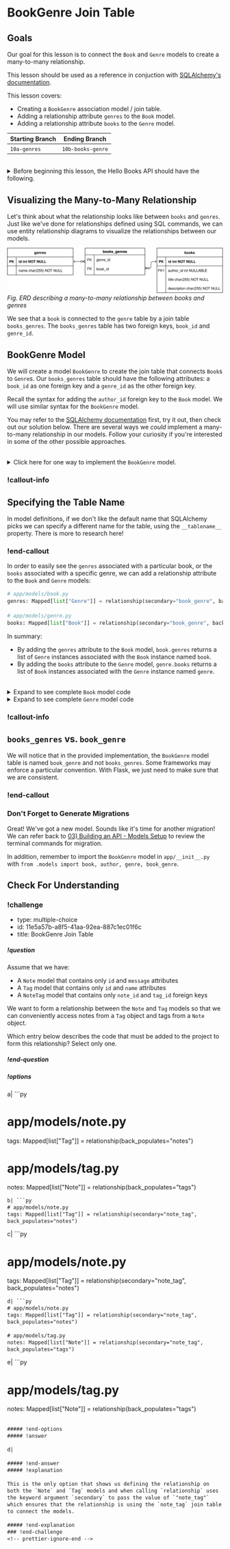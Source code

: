 # BookGenre Join Table

## Goals

Our goal for this lesson is to connect the `Book` and `Genre` models to create a many-to-many relationship.

This lesson should be used as a reference in conjuction with [SQLAlchemy's documentation](https://docs.sqlalchemy.org/en/14/orm/basic_relationships.html).

This lesson covers:

- Creating a `BookGenre` association model / join table.
- Adding a relationship attribute `genres` to the `Book` model.
- Adding a relationship attribute `books` to the `Genre` model.

| Starting Branch | Ending Branch|
|--|--|
|`10a-genres` |`10b-books-genre`|

<br/>

<details>
    <summary>
        Before beginning this lesson, the Hello Books API should have the following.
    </summary>

- A `hello_books_development` database
- A `book` table defined
- A `Book` model defined that contains the instance method `to_dict` and class method `from_dict`
- An `author` table defined
- A `Author` model defined that contains the instance method `to_dict` and class method `from_dict`
- A `genre` table defined
- A `Genre` model defined that contains the instance method `to_dict` and class method `from_dict`

Endpoints defined for these RESTful routes:
- `GET` to `/books`
- `POST` to `/books`
- `GET` to `/books/<book_id>`
- `PUT` to `/books/<book_id>`
- `DELETE` to `/books/<book_id>`
- `POST` to `/authors`
- `GET` to `/authors`
- `POST` to `/authors/<author_id>/books`
- `GET` to `authors/<author_id>/books`
- `GET` to `/genres`
- `POST` to `/genres`

The `Book` model and table should have the following columns:
- `id`
- `title`
- `description`
- `author_id` (foreign key)
- `author` (model only)

The `Author` model and table should have the following columns:
- `id`
- `name`
- `books` (model only)

The `Genre` model and table should have the following columns:
- `id`
- `name`

`route_utilities.py` should contain:
- The function `validate_model()` that can retrieve a model of any type
- The function `create_model()` which will call the `from_dict` method on any class passed as the parameter to create a model of any type.
- The function `get_models_with_filters()` that can apply filters from a dictionary parameter to retrieve models of any type. 

</details>

## Visualizing the Many-to-Many Relationship

Let's think about what the relationship looks like between `books` and `genres`. Just like we've done for relationships defined using SQL commands, we can use entity relationship diagrams to visualize the relationships between our models.

![An entity relationship diagram describing a many-to-many relationship between genres and books](../assets/api-10-many-to-many/GenreBookERD_ManyToMany.drawio.svg)  
_Fig. ERD describing a many-to-many relationship between books and genres_

We see that a `book` is connected to the `genre` table by a join table `books_genres`. The `books_genres` table has two foreign keys, `book_id` and `genre_id`.

## BookGenre Model

We will create a model `BookGenre` to create the join table that connects `Book`s to `Genre`s. Our `books_genres` table should have the following attributes: a `book_id` as one foreign key and a `genre_id` as the other foreign key. 

Recall the syntax for adding the `author_id` foreign key to the `Book` model. We will use similar syntax for the `BookGenre` model.

You may refer to the [SQLAlchemy documentation](https://docs.sqlalchemy.org/en/14/orm/basic_relationships.html#many-to-many) first, try it out, then check out our solution below. There are several ways we _could_ implement a many-to-many relationship in our models. Follow your curiosity if you're interested in some of the other possible approaches.

<br/>

<details>
  <summary>Click here for one way to implement the <code>BookGenre</code> model.</summary>

  ``` python
# app/models/book_genre.py
from sqlalchemy.orm import Mapped, mapped_column, relationship
from sqlalchemy import ForeignKey
from ..db import db

class BookGenre(db.Model):
    __tablename__ = "book_genre"

    book_id: Mapped[int] = mapped_column(ForeignKey("book.id"), primary_key=True)
    genre_id: Mapped[int] = mapped_column(ForeignKey("genre.id"), primary_key=True)
```
</details>

### !callout-info

## Specifying the Table Name

In model definitions, if we don't like the default name that SQLAlchemy picks we can specify a different name for the table, using the `__tablename__` property. There is more to research here!

### !end-callout

In order to easily see the `genres` associated with a particular book, or the `books` associated with a specific genre, we can add a relationship attribute to the `Book` and `Genre` models: 
```py
# app/models/book.py
genres: Mapped[list["Genre"]] = relationship(secondary="book_genre", back_populates="books") 

# app/models/genre.py
books: Mapped[list["Book"]] = relationship(secondary="book_genre", back_populates="genres") 
```

In summary:
- By adding the `genres` attribute to the `Book` model, `book.genres` returns a list of `Genre` instances associated with the `Book` instance named `book`.
- By adding the `books` attribute to the `Genre` model, `genre.books` returns a list of `Book` instances associated with the `Genre` instance named `genre`.

<br>
<details>
  <summary>Expand to see complete <code>Book</code> model code</summary>

``` python
# app/models/book.py
from sqlalchemy.orm import Mapped, mapped_column, relationship
from sqlalchemy import ForeignKey
from typing import Optional
from ..db import db

class Book(db.Model):
    id: Mapped[int] = mapped_column(primary_key=True, autoincrement=True)
    title: Mapped[str]
    description: Mapped[str]
    author_id: Mapped[Optional[int]] = mapped_column(ForeignKey("author.id"))
    author: Mapped[Optional["Author"]] = relationship(back_populates="books")
    genres: Mapped[list["Genre"]] = relationship(secondary="book_genre", back_populates="books")
    
    def to_dict(self):
        book_as_dict = {}
        book_as_dict["id"] = self.id
        book_as_dict["title"] = self.title
        book_as_dict["description"] = self.description

        if self.author:
            book_as_dict["author"] = self.author.name

        return book_as_dict
    
    @classmethod
    def from_dict(cls, book_data):
        # Use get() to fetch values that could be undefined to avoid raising an error
        author_id = book_data.get("author_id")

        new_book = cls(
            title=book_data["title"],
            description=book_data["description"],
            author_id=author_id
        )

        return new_book
```
</details>

<details>
  <summary>Expand to see complete <code>Genre</code> model code</summary>

``` python
# app/models/genre.py
from sqlalchemy.orm import Mapped, mapped_column, relationship
from ..db import db

class Genre(db.Model):
    id: Mapped[int] = mapped_column(primary_key=True, autoincrement=True)
    name: Mapped[str]
    books: Mapped[list["Book"]] = relationship(secondary="book_genre", back_populates="genres")

    def to_dict(self):
        genre_as_dict = {}
        genre_as_dict["id"] = self.id
        genre_as_dict["name"] = self.name

        return genre_as_dict

    @classmethod
    def from_dict(cls, genre_data):
        new_genre = cls(name=genre_data["name"])
        return new_genre
```
</details>

### !callout-info

## `books_genres` vs. `book_genre`

We will notice that in the provided implementation, the `BookGenre` model table is named `book_genre` and not `books_genres`. Some frameworks may enforce a particular convention. With Flask, we just need to make sure that we are consistent.

### !end-callout

### Don't Forget to Generate Migrations

Great! We've got a new model. Sounds like it's time for another migration! We can refer back to [03) Building an API - Models Setup](../api-3-database-models-read/models-setup.md) to review the terminal commands for migration.

In addition, remember to import the `BookGenre` model in `app/__init__.py` with `from .models import book, author, genre, book_genre`.

## Check For Understanding

<!-- prettier-ignore-start -->
### !challenge
* type: multiple-choice
* id: 11e5a57b-a8f5-41aa-92ea-887c1ec01f6c
* title: BookGenre Join Table
##### !question

Assume that we have: 
- A `Note` model that contains only `id` and `message` attributes
- A `Tag` model that contains only `id` and `name` attributes
- A `NoteTag` model that contains only `note_id` and `tag_id` foreign keys

We want to form a relationship between the `Note` and `Tag` models so that we can conveniently access notes from a `Tag` object and tags from a `Note` object.

Which entry below describes the code that must be added to the project to form this relationship? Select only one.

##### !end-question
##### !options

a| ```py
# app/models/note.py
tags: Mapped[list["Tag"]] = relationship(back_populates="notes") 

# app/models/tag.py
notes: Mapped[list["Note"]] = relationship(back_populates="tags") 
```
b| ```py
# app/models/note.py
tags: Mapped[list["Tag"]] = relationship(secondary="note_tag", back_populates="notes") 
```
c| ```py
# app/models/note.py
tags: Mapped[list["Tag"]] = relationship(secondary="note_tag", back_populates="notes") 
```
d| ```py
# app/models/note.py
tags: Mapped[list["Tag"]] = relationship(secondary="note_tag", back_populates="notes") 

# app/models/tag.py
notes: Mapped[list["Note"]] = relationship(secondary="note_tag", back_populates="tags") 
```
e| ```py
# app/models/tag.py
notes: Mapped[list["Note"]] = relationship(back_populates="tags") 
```

##### !end-options
##### !answer

d|

##### !end-answer
##### !explanation

This is the only option that shows us defining the relationship on both the `Note` and `Tag` models and when calling `relationship` uses the keyword argument `secondary` to pass the value of `"note_tag"` which ensures that the relationship is using the `note_tag` join table to connect the models.

##### !end-explanation
### !end-challenge
<!-- prettier-ignore-end -->

